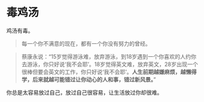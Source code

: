 # 毒鸡汤



鸡汤有毒。



> 每一个你不满意的现在，都有一个你没有努力的曾经。





> 蔡康永说：“15岁觉得游泳难，放弃游泳，到18岁遇到一个你喜欢的人约你去游泳，你只好说‘我不会耶’。18岁觉得英文难，放弃英文，28岁出现一个很棒但要会英文的工作，你只好说‘我不会耶’。**人生前期越嫌麻烦，越懒得学，后来就越可能错过让你动心的人和事，错过新风景。**”



你总是太容易放过自己，放过自己很容易，让生活放过你却很难。

